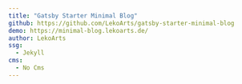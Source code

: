 ```yaml
---
title: "Gatsby Starter Minimal Blog"
github: https://github.com/LekoArts/gatsby-starter-minimal-blog
demo: https://minimal-blog.lekoarts.de/
author: LekoArts
ssg:
  - Jekyll
cms:
  - No Cms
---
```

